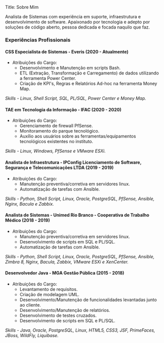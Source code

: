 Title: Sobre Mim

Analista de Sistemas com experiência em suporte, infraestrutura e desenvolvimento de software. Apaixonado por tecnologia e adepto por soluções de código aberto, pessoa dedicada e focada naquilo que faz.

### Experiências Profissionais

#### CSS Especialista de Sistemas - Everis (2020 - Atualmente)

* Atribuições do Cargo:
    * Desenvolvimento e Manutenção em scripts Bash.
    * ETL (Extração, Transformação e Carregamento) de dados utilizando a ferramenta Power Center.
    * Criação de KPI's, Regras e Relatórios Ad-hoc na ferramenta Money Map.

*Skills - Linux, Shell Script, SQL, PL/SQL, Power Center e Money Map.*

#### TAE em Tecnologia da Informação - IFAC (2020 - 2020)

* Atribuições do Cargo:
    * Gerenciamento de firewall PfSense.
    * Monitoramento do parque tecnológico.
    * Auxílio aos usuários sobre as ferramentas/equipamentos tecnológicos existentes no instituto.

*Skills - Linux, Windows, PfSense e VMware ESXi.*


#### Analista de Infraestrutura - IPConfig Licenciamento de Software, Segurança e Telecomunicações LTDA (2019 - 2019)

* Atribuições do Cargo:
    * Manutenção preventiva/corretiva em servidores linux.
    * Automatização de tarefas com Ansible.

*Skills - Python, Shell Script, Linux, Oracle, PostgreSQL, PfSense, Ansible, Nginx, Bacula e Zabbix.*

#### Analista de Sistemas - Unimed Rio Branco - Cooperativa de Trabalho Médico (2018 - 2019)

* Atribuições do Cargo:
    * Manutenção preventiva/corretiva em servidores linux.
    * Desenvolvimento de scripts em SQL e PL/SQL.
    * Automatização de tarefas com Ansible.

*Skills - Python, Shell Script, Linux, Oracle, PostgreSQL, PfSense, Ansible, Zimbra 8, Nginx, Bacula, Zabbix, VMware ESXi e XenCenter.*

#### Desenvolvedor Java - MGA Gestão Pública (2015 - 2018)

* Atribuições do Cargo:
    * Levantamento de requisitos.
    * Criação de modelagem UML.
    * Desenvolvimento/Manutenção de funcionalidades levantadas junto ao cliente.
    * Desenvolvimento/Manutenção de relatórios.
    * Desenvolvimento de testes cruzados.
    * Desenvolvimento de scripts em SQL e PL/SQL.

*Skills - Java, Oracle, PostgreSQL, Linux, HTML5, CSS3, JSF, PrimeFaces, JBoss, WildFly, Liquibase.*
